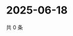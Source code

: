 # 2025-06-18

共 0 条

<!-- BEGIN ZHIHUQUESTIONS -->
<!-- 最后更新时间 Wed Jun 18 2025 00:14:49 GMT+0800 (China Standard Time) -->

<!-- END ZHIHUQUESTIONS -->
